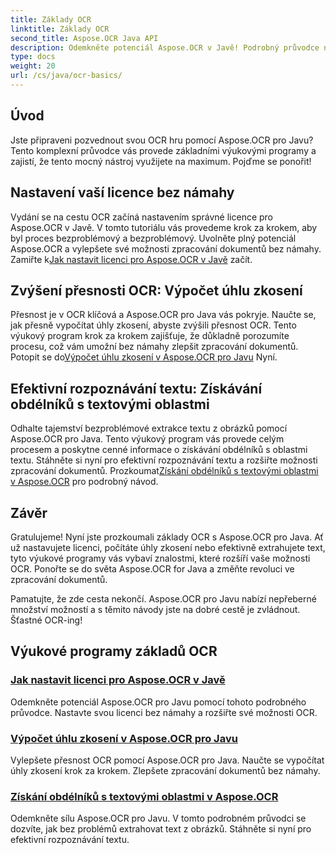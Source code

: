 ```yaml
---
title: Základy OCR
linktitle: Základy OCR
second_title: Aspose.OCR Java API
description: Odemkněte potenciál Aspose.OCR v Javě! Podrobný průvodce nastavením licence a rozšířením možností OCR. Vypočítejte úhly zkosení a bezproblémově extrahujte text.
type: docs
weight: 20
url: /cs/java/ocr-basics/
---
```

## Úvod

Jste připraveni pozvednout svou OCR hru pomocí Aspose.OCR pro Javu? Tento komplexní průvodce vás provede základními výukovými programy a zajistí, že tento mocný nástroj využijete na maximum. Pojďme se ponořit!

## Nastavení vaší licence bez námahy

Vydání se na cestu OCR začíná nastavením správné licence pro Aspose.OCR v Javě. V tomto tutoriálu vás provedeme krok za krokem, aby byl proces bezproblémový a bezproblémový. Uvolněte plný potenciál Aspose.OCR a vylepšete své možnosti zpracování dokumentů bez námahy. Zamiřte k[Jak nastavit licenci pro Aspose.OCR v Javě](./set-license/) začít.

## Zvýšení přesnosti OCR: Výpočet úhlu zkosení

 Přesnost je v OCR klíčová a Aspose.OCR pro Java vás pokryje. Naučte se, jak přesně vypočítat úhly zkosení, abyste zvýšili přesnost OCR. Tento výukový program krok za krokem zajišťuje, že důkladně porozumíte procesu, což vám umožní bez námahy zlepšit zpracování dokumentů. Potopit se do[Výpočet úhlu zkosení v Aspose.OCR pro Javu](./calculate-skew-angle/) Nyní.

## Efektivní rozpoznávání textu: Získávání obdélníků s textovými oblastmi

Odhalte tajemství bezproblémové extrakce textu z obrázků pomocí Aspose.OCR pro Java. Tento výukový program vás provede celým procesem a poskytne cenné informace o získávání obdélníků s oblastmi textu. Stáhněte si nyní pro efektivní rozpoznávání textu a rozšiřte možnosti zpracování dokumentů. Prozkoumat[Získání obdélníků s textovými oblastmi v Aspose.OCR](./get-rectangles-with-text-areas/) pro podrobný návod.

## Závěr

Gratulujeme! Nyní jste prozkoumali základy OCR s Aspose.OCR pro Java. Ať už nastavujete licenci, počítáte úhly zkosení nebo efektivně extrahujete text, tyto výukové programy vás vybaví znalostmi, které rozšíří vaše možnosti OCR. Ponořte se do světa Aspose.OCR for Java a změňte revoluci ve zpracování dokumentů.

Pamatujte, že zde cesta nekončí. Aspose.OCR pro Javu nabízí nepřeberné množství možností a s těmito návody jste na dobré cestě je zvládnout. Šťastné OCR-ing!
## Výukové programy základů OCR
### [Jak nastavit licenci pro Aspose.OCR v Javě](./set-license/)
Odemkněte potenciál Aspose.OCR pro Javu pomocí tohoto podrobného průvodce. Nastavte svou licenci bez námahy a rozšiřte své možnosti OCR.
### [Výpočet úhlu zkosení v Aspose.OCR pro Javu](./calculate-skew-angle/)
Vylepšete přesnost OCR pomocí Aspose.OCR pro Java. Naučte se vypočítat úhly zkosení krok za krokem. Zlepšete zpracování dokumentů bez námahy.
### [Získání obdélníků s textovými oblastmi v Aspose.OCR](./get-rectangles-with-text-areas/)
Odemkněte sílu Aspose.OCR pro Javu. V tomto podrobném průvodci se dozvíte, jak bez problémů extrahovat text z obrázků. Stáhněte si nyní pro efektivní rozpoznávání textu.
